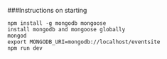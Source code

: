 ###Instructions on starting
```
npm install -g mongodb mongoose
install mongodb and mongoose globally
mongod
export MONGODB_URI=mongodb://localhost/eventsite
npm run dev
```
